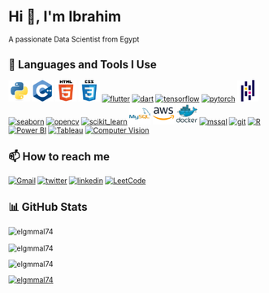 <h1>Hi 👋, I'm Ibrahim</h1>
<p>A passionate Data Scientist from Egypt</p>

<h2>🚀 Languages and Tools I Use</h2>
<p>
  <!-- Python -->
  <a target="_blank" href="https://www.python.org/" style="display: inline-block;">
    <img src="https://raw.githubusercontent.com/devicons/devicon/master/icons/python/python-original.svg" alt="python" width="42" height="42" />
  </a>
  <!-- C++ -->
  <a target="_blank" href="https://isocpp.org/" style="display: inline-block;">
    <img src="https://raw.githubusercontent.com/devicons/devicon/master/icons/cplusplus/cplusplus-original.svg" alt="cplusplus" width="42" height="42" />
  </a>
  <!-- HTML5 -->
  <a target="_blank" href="https://developer.mozilla.org/en-US/docs/Web/HTML" style="display: inline-block;">
    <img src="https://raw.githubusercontent.com/devicons/devicon/master/icons/html5/html5-original-wordmark.svg" alt="html5" width="42" height="42" />
  </a>
  <!-- CSS3 -->
  <a target="_blank" href="https://developer.mozilla.org/en-US/docs/Web/CSS" style="display: inline-block;">
    <img src="https://raw.githubusercontent.com/devicons/devicon/master/icons/css3/css3-original-wordmark.svg" alt="css3" width="42" height="42" />
  </a>
  <!-- Flutter -->
  <a target="_blank" href="https://flutter.dev/" style="display: inline-block;">
    <img src="https://www.vectorlogo.zone/logos/flutterio/flutterio-icon.svg" alt="flutter" width="42" height="42" />
  </a>
  <!-- Dart -->
  <a target="_blank" href="https://dart.dev/" style="display: inline-block;">
    <img src="https://www.vectorlogo.zone/logos/dartlang/dartlang-icon.svg" alt="dart" width="42" height="42" />
  </a>
  <!-- TensorFlow -->
  <a target="_blank" href="https://www.tensorflow.org/" style="display: inline-block;">
    <img src="https://www.vectorlogo.zone/logos/tensorflow/tensorflow-icon.svg" alt="tensorflow" width="42" height="42" />
  </a>
  <!-- PyTorch -->
  <a target="_blank" href="https://pytorch.org/" style="display: inline-block;">
    <img src="https://www.vectorlogo.zone/logos/pytorch/pytorch-icon.svg" alt="pytorch" width="42" height="42" />
  </a>
  <!-- Pandas -->
  <a target="_blank" href="https://pandas.pydata.org/" style="display: inline-block;">
    <img src="https://raw.githubusercontent.com/devicons/devicon/2ae2a900d2f041da66e950e4d48052658d850630/icons/pandas/pandas-original.svg" alt="pandas" width="42" height="42" />
  </a>
  <!-- Seaborn -->
  <a target="_blank" href="https://seaborn.pydata.org/" style="display: inline-block;">
    <img src="https://seaborn.pydata.org/_images/logo-mark-lightbg.svg" alt="seaborn" width="42" height="42" />
  </a>
  <!-- OpenCV -->
  <a target="_blank" href="https://opencv.org/" style="display: inline-block;">
    <img src="https://www.vectorlogo.zone/logos/opencv/opencv-icon.svg" alt="opencv" width="42" height="42" />
  </a>
  <!-- Scikit-learn -->
  <a target="_blank" href="https://scikit-learn.org/" style="display: inline-block;">
    <img src="https://upload.wikimedia.org/wikipedia/commons/0/05/Scikit_learn_logo_small.svg" alt="scikit_learn" width="42" height="42" />
  </a>
  <!-- MySQL -->
  <a target="_blank" href="https://www.mysql.com/" style="display: inline-block;">
    <img src="https://raw.githubusercontent.com/devicons/devicon/master/icons/mysql/mysql-original-wordmark.svg" alt="mysql" width="42" height="42" />
  </a>
  <!-- AWS -->
  <a target="_blank" href="https://aws.amazon.com/" style="display: inline-block;">
    <img src="https://raw.githubusercontent.com/devicons/devicon/master/icons/amazonwebservices/amazonwebservices-original-wordmark.svg" alt="aws" width="42" height="42" />
  </a>
  <!-- Docker -->
  <a target="_blank" href="https://www.docker.com/" style="display: inline-block;">
    <img src="https://raw.githubusercontent.com/devicons/devicon/master/icons/docker/docker-original-wordmark.svg" alt="docker" width="42" height="42" />
  </a>
  <!-- Microsoft SQL Server -->
  <a target="_blank" href="https://www.microsoft.com/en-us/sql-server" style="display: inline-block;">
    <img src="https://www.svgrepo.com/show/303229/microsoft-sql-server-logo.svg" alt="mssql" width="42" height="42" />
  </a>
  <!-- Git -->
  <a target="_blank" href="https://git-scm.com/" style="display: inline-block;">
    <img src="https://www.vectorlogo.zone/logos/git-scm/git-scm-icon.svg" alt="git" width="42" height="42" />
  </a>
  <!-- R -->
  <a target="_blank" href="https://www.r-project.org/" style="display: inline-block;">
    <img src="https://www.r-project.org/logo/Rlogo.svg" alt="R" width="42" height="42" />
  </a>
  <!-- Power BI -->
  <a target="_blank" href="https://powerbi.microsoft.com/" style="display: inline-block;">
    <img src="https://upload.wikimedia.org/wikipedia/commons/c/cf/New_Power_BI_Logo.svg" alt="Power BI" width="42" height="42" />
  </a>
  <!-- Tableau -->
  <a target="_blank" href="https://www.tableau.com/" style="display: inline-block;">
    <img src="https://cdn.worldvectorlogo.com/logos/tableau-software.svg" alt="Tableau" width="42" height="42" />
  </a>
  <!-- Computer Vision -->
  <a target="_blank" href="https://opencv.org/" style="display: inline-block;">
    <img src="https://www.vectorlogo.zone/logos/opencv/opencv-icon.svg" alt="Computer Vision" width="42" height="42" />
  </a>
  
</p>

<h2>📫 How to reach me</h2>
<p>
  <a target="_blank" href="mailto:ibrahimw319@gmail.com" style="display: inline-block;">
    <img src="https://img.shields.io/badge/Gmail-D14836?style=for-the-badge&logo=gmail&logoColor=white" alt="Gmail" />
  </a>
  <a target="_blank" href="https://twitter.com/@elgmmal74" style="display: inline-block;">
    <img src="https://img.shields.io/badge/twitter-x?style=for-the-badge&logo=x&logoColor=white&color=%230f1419" alt="twitter" />
  </a>
  <a target="_blank" href="https://www.linkedin.com/in/@elgmmal74" style="display: inline-block;">
    <img src="https://img.shields.io/badge/linkedin-logo?style=for-the-badge&logo=linkedin&logoColor=white&color=%230a77b6" alt="linkedin" />
  </a>
  <!-- LeetCode -->
  <a target="_blank" href="https://leetcode.com/u/elgmmal74/" style="display: inline-block;">
    <img src="https://img.shields.io/badge/LeetCode-FFA116?style=for-the-badge&logo=leetcode&logoColor=white" alt="LeetCode" />
  </a>
</p>

<h2>📊 GitHub Stats</h2>
<p>
  <img align="center" src="https://github-readme-stats.vercel.app/api?username=elgmmal74&show_icons=true&locale=en" alt="elgmmal74" />
</p>
<p>
  <img align="center" src="https://github-readme-streak-stats.herokuapp.com/?user=elgmmal74&" alt="elgmmal74" />
</p>
<p>
  <img src="https://github-readme-stats.vercel.app/api/top-langs?username=elgmmal74&show_icons=true&locale=en&layout=compact" alt="elgmmal74" />
</p>
<p>
  <a href="https://github.com/ryo-ma/github-profile-trophy">
    <img src="https://github-profile-trophy.vercel.app/?username=elgmmal74" alt="elgmmal74" />
  </a>
</p>
